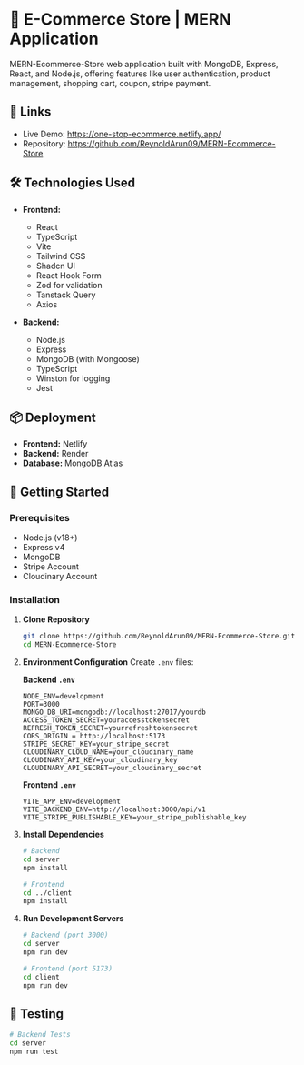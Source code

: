 # 🚀 E-Commerce Store | MERN Application

MERN-Ecommerce-Store web application built with MongoDB, Express, React, and Node.js, offering features like user authentication, product management, shopping cart, coupon, stripe payment.

## 🔗 Links

- Live Demo: https://one-stop-ecommerce.netlify.app/
- Repository: https://github.com/ReynoldArun09/MERN-Ecommerce-Store

## 🛠️ Technologies Used

- **Frontend:**

  - React
  - TypeScript
  - Vite
  - Tailwind CSS
  - Shadcn UI
  - React Hook Form
  - Zod for validation
  - Tanstack Query
  - Axios

- **Backend:**

  - Node.js
  - Express
  - MongoDB (with Mongoose)
  - TypeScript
  - Winston for logging
  - Jest

## 📦 Deployment

- **Frontend:** Netlify
- **Backend:** Render
- **Database:** MongoDB Atlas

## 🚀 Getting Started

### Prerequisites

- Node.js (v18+)
- Express v4
- MongoDB
- Stripe Account
- Cloudinary Account

### Installation

1. **Clone Repository**

   ```bash
   git clone https://github.com/ReynoldArun09/MERN-Ecommerce-Store.git
   cd MERN-Ecommerce-Store
   ```

2. **Environment Configuration**
   Create `.env` files:

   **Backend `.env`**

   ```env
   NODE_ENV=development
   PORT=3000
   MONGO_DB_URI=mongodb://localhost:27017/yourdb
   ACCESS_TOKEN_SECRET=youraccesstokensecret
   REFRESH_TOKEN_SECRET=yourrefreshtokensecret
   CORS_ORIGIN = http://localhost:5173
   STRIPE_SECRET_KEY=your_stripe_secret
   CLOUDINARY_CLOUD_NAME=your_cloudinary_name
   CLOUDINARY_API_KEY=your_cloudinary_key
   CLOUDINARY_API_SECRET=your_cloudinary_secret
   ```

   **Frontend `.env`**

   ```env
   VITE_APP_ENV=development
   VITE_BACKEND_ENV=http://localhost:3000/api/v1
   VITE_STRIPE_PUBLISHABLE_KEY=your_stripe_publishable_key
   ```

3. **Install Dependencies**

   ```bash
   # Backend
   cd server
   npm install

   # Frontend
   cd ../client
   npm install
   ```

4. **Run Development Servers**

   ```bash
   # Backend (port 3000)
   cd server
   npm run dev

   # Frontend (port 5173)
   cd client
   npm run dev
   ```

## 🧪 Testing

```bash
# Backend Tests
cd server
npm run test

```
